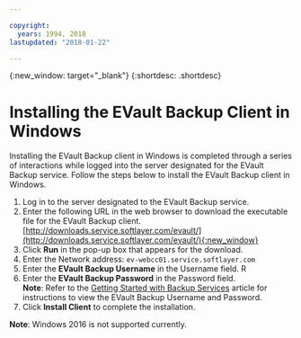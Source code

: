 ```yaml
---

copyright:
  years: 1994, 2018
lastupdated: "2018-01-22"

---
```

{:new_window: target="_blank"}
{:shortdesc: .shortdesc}

# Installing the EVault Backup Client in Windows

Installing the EVault Backup client in Windows is completed through a series of interactions while logged into the server designated for the EVault Backup service. Follow the steps below to install the EVault Backup client in Windows.

1. Log in to the server designated to the EVault Backup service.
2. Enter the following URL in the web browser to download the executable file for the EVault Backup client. <br/>
    [http://downloads.service.softlayer.com/evault/](http://downloads.service.softlayer.com/evault/){:new_window}
3. Click **Run** in the pop-up box that appears for the download.
4. Enter the Network address: `ev-webcc01.service.softlayer.com`
5. Enter the **EVault Backup Username** in the Username field. R
6. Enter the **EVault Backup Password** in the Password field. <br/>
   **Note**: Refer to the [Getting Started with Backup Services](/docs/infrastructure/Backup/index.html) article for instructions to view the EVault Backup Username and Password.
7. Click **Install Client** to complete the installation.

**Note**: Windows 2016 is not supported currently.

